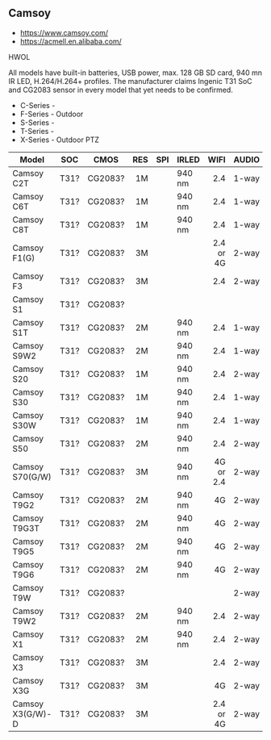 Camsoy
------
- https://www.camsoy.com/
- https://acmell.en.alibaba.com/

HWOL

All models have built-in batteries, USB power, max. 128 GB SD card, 940 mn IR LED, H.264/H.264+ profiles.
The manufacturer claims Ingenic T31 SoC and CG2083 sensor in every model that yet needs to be confirmed. 

- C-Series -
- F-Series - Outdoor
- S-Series - 
- T-Series -
- X-Series - Outdoor PTZ

| Model            | SOC  | CMOS    | RES | SPI | IRLED  |      WIFI | AUDIO |      BAT | Description                | Link |
|------------------|------|---------|----:|-----|--------|----------:|-------|---------:|----------------------------|------|
| Camsoy C2T       | T31? | CG2083? |  1M |     | 940 nm |       2.4 | 1-way |  200 mAh |                            |      |
| Camsoy C6T       | T31? | CG2083? |  1M |     | 940 nm |       2.4 | 1-way |  300 mAh |                            |      |
| Camsoy C8T       | T31? | CG2083? |  1M |     | 940 nm |       2.4 | 1-way |  800 mAh |                            |      |
| Camsoy F1(G)     | T31? | CG2083? |  3M |     |        | 2.4 or 4G | 2-way | 9600 mAh |                            |      |
| Camsoy F3        | T31? | CG2083? |  3M |     |        |       2.4 | 2-way | 5000 mAh |                            |      |
| Camsoy S1        | T31? | CG2083? |     |     |        |           |       |          |                            |      |
| Camsoy S1T       | T31? | CG2083? |  2M |     | 940 nm |       2.4 | 1-way |  800 mAh |                            |      |
| Camsoy S9W2      | T31? | CG2083? |  2M |     | 940 nm |       2.4 | 1-way | 2800 mAh | PIR                        |      |                                                                                                               
| Camsoy S20       | T31? | CG2083? |  1M |     | 940 nm |       2.4 | 2-way |          |                            |      |
| Camsoy S30       | T31? | CG2083? |  1M |     | 940 nm |       2.4 | 1-way | 1600 mAh |                            |      |
| Camsoy S30W      | T31? | CG2083? |  1M |     | 940 nm |       2.4 | 1-way | 1600 mAh | PIR                        |      |
| Camsoy S50       | T31? | CG2083? |  2M |     | 940 nm |       2.4 | 2-way | 2800 mAh | PIR                        |      |
| Camsoy S70(G/W)  | T31? | CG2083? |  3M |     | 940 nm | 4G or 2.4 | 2-way | 2800 mAh | DualLens                   |      |
| Camsoy T9G2      | T31? | CG2083? |  2M |     | 940 nm |        4G | 2-way |          | PIR                        |      |
| Camsoy T9G3T     | T31? | CG2083? |  2M |     | 940 nm |        4G | 2-way | 2800 mAh | PIR                        |      |
| Camsoy T9G5      | T31? | CG2083? |  2M |     | 940 nm |        4G | 2-way | 2800 mAh | PIR                        |      |
| Camsoy T9G6      | T31? | CG2083? |  2M |     | 940 nm |        4G | 2-way | 2800 mAh | PIR                        |      |
| Camsoy T9W       | T31? | CG2083? |     |     |        |           | 2-way |          |                            |      |
| Camsoy T9W2      | T31? | CG2083? |  2M |     | 940 nm |       2.4 | 2-way | 2800 mAh | PIR                        |      |                                                                                                               
| Camsoy X1        | T31? | CG2083? |  2M |     | 940 nm |       2.4 | 2-way | 1000 mAh | Pan                        |      |
| Camsoy X3        | T31? | CG2083? |  3M |     |        |       2.4 | 2-way | 9600 mAh | PanTiltZoom Solar          |      |
| Camsoy X3G       | T31? | CG2083? |  3M |     |        |        4G | 2-way | 9600 mAh | PanTiltZoom Solar          |      |
| Camsoy X3(G/W)-D | T31? | CG2083? |  3M |     |        | 2.4 or 4G | 2-way | 9600 mAh | PanTiltZoom Solar DualLens |      |
